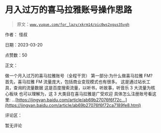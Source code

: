 # 月入过万的喜马拉雅账号操作思路

> 原文：[`www.yuque.com/for_lazy/xkrm14/oic0ws2xgus35vgh`](https://www.yuque.com/for_lazy/xkrm14/oic0ws2xgus35vgh)

作者： 怪叔

日期：2023-03-20

点赞数：50

正文：

做一个月入过万的喜马拉雅账号（全程干货） 第一部分:为什么做喜马拉雅 FM? 首先，喜马拉雅 FM 流量庞大，包括商业变现模式也有很多。 这是通过站长工具，查询的流量数据 这是百度搜索流量，以听书，听故事，听音乐 3 大流量为核心板块 也可以理解为，这 3 大类目在喜马拉雅是广受欢迎 具体怎么注册账号看这里: ...[https://jingyan.baidu.com/article/ab69b27076f6f72c...](https://jingyan.baidu.com/article/ab69b27076f6f72ca7189fe8.html)

评论区：

暂无评论

